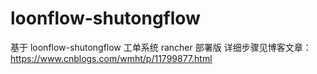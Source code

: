 # loonflow-shutongflow
基于 loonflow-shutongflow 工单系统 rancher 部署版 
详细步骤见博客文章：https://www.cnblogs.com/wmht/p/11799877.html 
